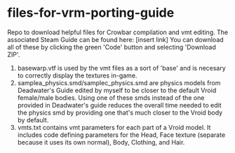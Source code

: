 # files-for-vrm-porting-guide
Repo to download helpful files for Crowbar compilation and vmt editing. The associated Steam Guide can be found here: [insert link]
You can download all of these by clicking the green 'Code' button and selecting 'Download ZIP'.

1) basewarp.vtf is used by the vmt files as a sort of 'base' and is necesary to correctly display the textures in-game.
2) samplea_physics.smd/samplec_physics.smd are physics models from Deadwater's Guide edited by myself to be closer to the default Vroid female/male bodies. Using one of these smds instead of the one provided in Deadwater's guide reduces the overall time needed to edit the physics smd by providing one that's much closer to the Vroid body by default.
3) vmts.txt contains vmt parameters for each part of a Vroid model. It includes code defining parameters for the Head, Face texture (separate because it uses its own normal), Body, Clothing, and Hair.
